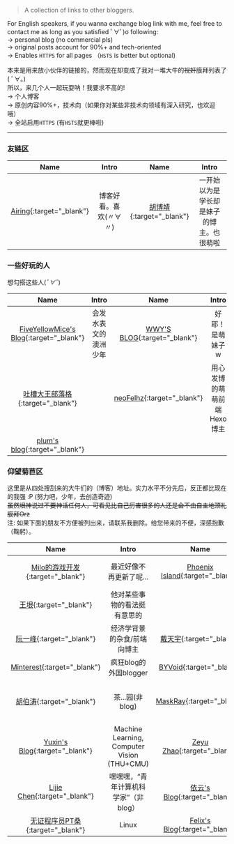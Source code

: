 <style>
table { width: 100% }
table th:nth-child(1) { width: 15%; }
table th:nth-child(2) { width: 35%; }
table th:nth-child(3) { width: 15%; }
table th:nth-child(4) { width: 35%; }
</style>

> A collection of links to other bloggers.

For English speakers, if you wanna exchange blog link with me, feel free to contact me as long as you satisfied ﾟ∀ﾟ)σ following:  
-> personal blog (no commercial pls)  
-> original posts account for 90%+ and tech-oriented  
-> Enables `HTTPS` for all pages （`HSTS` is better but optional)

本来是用来放小伙伴的链接的，然而现在却变成了我对一堆大牛的~~视奸~~膜拜列表了( ﾟ∀。)  
所以，来几个人一起玩耍呐！我要求不高的!  
-> 个人博客  
-> 原创内容90%+，技术向（如果你对某些非技术向领域有深入研究，也欢迎哦）  
-> 全站启用`HTTPS` (有`HSTS`就更棒啦)

---

### 友链区

| Name | Intro | Name | Intro |
|:----:|:-----:|:----:|:-----:|
| [Airing][4]{:target="_blank"} | 博客好看。喜欢(〃∀〃) | [胡博靖][6]{:target="_blank"} | 一开始以为是学长却是妹子的博主。也很萌啦 |
    
### 一些好玩的人
想勾搭这些人(*ﾟ∀ﾟ*)

| Name | Intro | Name | Intro |
|:----:|:-----:|:----:|:-----:|
| [FiveYellowMice's Blog][19]{:target="_blank"} | 会发水表文的澳洲少年 | [WWY'S BLOG][21]{:target="_blank"} | 好耶！是萌妹子w |
| [吐槽大王部落格][22]{:target="_blank"} | | [neoFelhz][23]{:target="_blank"} | 用心发博的萌萌前端Hexo博主|
| [plum's blog][3]{:target="_blank"} | |

### 仰望菊苣区
这里是从四处搜刮来的大牛们的（博客）地址。实力水平不分先后，反正都比现在的我强 :P (努力吧，少年，去创造奇迹)  
~~虽然垠神说过不要神话任何人，可看见比自己厉害很多的人还是会不由自主地顶礼膜拜Orz~~  
注: 如果下面的朋友不方便被列出来，请联系我删除。给您带来的不便，深感抱歉（鞠躬）。

| Name | Intro | Name | Intro |
|:----:|:-----:|:----:|:-----:|
| [Milo的游戏开发][1]{:target="_blank"} | 最近好像不再更新了呢... | [Phoenix Island][2]{:target="_blank"} | Arch Linux聚聚！|
| [王垠][5]{:target="_blank"} | 他对某些事物的看法挺有意思的 | | |
| [阮一峰][20]{:target="_blank"} | 经济学背景的杂食/前端向博主 | [戴天宇][8]{:target="_blank"} | bilibili工程师。博客好看呐 |
| [Minterest][9]{:target="_blank"} | 疯狂blog的外国blogger | [BYVoid][10]{:target="_blank"} | 茶园大牛。膜Orz |
| [胡伯涛][11]{:target="_blank"} | 茶...园(非blog) | [MaskRay][12]{:target="_blank"} | 算法（我视奸这么多THU的搞毛哦 |
| [Yuxin's Blog][13]{:target="_blank"} | Machine Learning, Computer Vision (THU+CMU) | [Zeyu Zhao][14]{:target="_blank"} | ZJU+SFU->Harvard |
| [Lijie Chen][15]{:target="_blank"} | 嘿嘿嘿，“青年计算机科学家”（非blog） | [依云's Blog][16]{:target="_blank"} | Orz |
| [无证程序员PT桑][17]{:target="_blank"} | Linux | [Felix's Blog][18]{:target="_blank"} | Linux |




[1]: http://www.cnblogs.com/miloyip
[2]: https://blog.phoenixlzx.com
[3]: https://plumz.me
[4]: http://me.ursb.me
[5]: http://www.yinwang.org
[6]: http://hubojing.me

[8]: http://dtysky.moe
[9]: http://www.minterest.com
[10]: https://www.byvoid.com
[11]: http://botao.hu
[12]: http://maskray.me
[13]: http://ppwwyyxx.com
[14]: http://zzeyu.com/en/
[15]: https://sites.google.com/site/wjmzbmr/home
[16]: https://blog.lilydjwg.me
[17]: http://blog.ptsang.net
[18]: https://blog.felixc.at
[19]: https://fiveyellowmice.com
[20]: http://www.ruanyifeng.com
[21]: https://wwyqianqian.github.io
[22]: https://www.tcdw.net
[23]: https://blog.nfz.moe/
